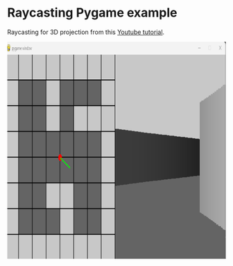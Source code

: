 # Raycasting Pygame example

Raycasting for 3D projection from this [Youtube tutorial](https://www.youtube.com/watch?v=gxyKOGrqPq4&list=PLLfIBXQeu3abhbqWp4yUTYi7hWNOsEpXa&index=2).

<img align=""  height="500" src="https://raw.githubusercontent.com/UltraViolet33/raycasting-pygame/main/capture.png">

